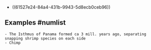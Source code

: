 - ((61527e24-84a4-431b-9943-5d8ecb0ceb96))
## Examples #numlist
	- The Isthmus of Panama formed ca 3 mill. years ago, separating snapping shrimp species on each side
	- Chimp